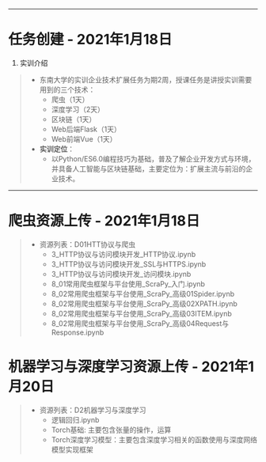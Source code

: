 -----

# 任务创建 - 2021年1月18日

1. 实训介绍
>- 东南大学的实训企业技术扩展任务为期2周，授课任务是讲授实训需要用到的三个技术：
>   - 爬虫（1天）
>   - 深度学习（2天）
>   - 区块链（1天）
>   - Web后端Flask（1天）
>   - Web前端Vue（1天）
>- **实训定位**：
>   - 以Python/ES6.0编程技巧为基础，普及了解企业开发方式与环境，并具备人工智能与区块链基础，主要定位为：扩展主流与前沿的企业技术。

-----

# 爬虫资源上传 - 2021年1月18日

>- 资源列表：D01HTT协议与爬虫
>    - 3_HTTP协议与访问模块开发_HTTP协议.ipynb
>    - 3_HTTP协议与访问模块开发_SSL与HTTPS.ipynb
>    - 3_HTTP协议与访问模块开发_访问模块.ipynb
>    - 8_01常用爬虫框架与平台使用_ScraPy_入门.ipynb
>    - 8_02常用爬虫框架与平台使用_ScraPy_高级01Spider.ipynb
>    - 8_02常用爬虫框架与平台使用_ScraPy_高级02XPATH.ipynb
>    - 8_02常用爬虫框架与平台使用_ScraPy_高级03ITEM.ipynb
>    - 8_02常用爬虫框架与平台使用_ScraPy_高级04Request与Response.ipynb

# 机器学习与深度学习资源上传 - 2021年1月20日

>- 资源列表：D2机器学习与深度学习
>    - 逻辑回归.ipynb
>    - Torch基础: 主要包含张量的操作，运算
>    - Torch深度学习模型：主要包含深度学习相关的函数使用与深度网络模型实现框架
